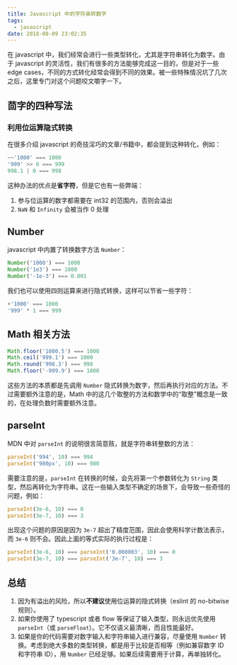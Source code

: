 ```yaml
---
title: Javascript 中的字符串转数字
tags:
  - javascript
date: 2018-08-09 23:02:35
---
```



在 javascript 中，我们经常会进行一些类型转化，尤其是字符串转化为数字。由于 javascript 的灵活性，我们有很多的方法能够完成这一目的，但是对于一些 edge cases，不同的方式转化经常会得到不同的效果。被一些特殊情况坑了几次之后，这里专门对这个问题咬文嚼字一下。

## 茴字的四种写法

### 利用位运算隐式转换

在很多介绍 javascript 的奇技淫巧的文章/书籍中，都会提到这种转化，例如：

```javascript
~~'1000' === 1000
'999' >> 0 === 999
998.1 | 0 === 998
```

这种办法的优点是**省字符**，但是它也有一些弊端：

1. 参与位运算的数字都需要在 int32 的范围内，否则会溢出
2. `NaN` 和 `Infinity` 会被当作 0 处理

## Number

javascript 中内置了转换数字方法 `Number`：

```javascript
Number('1000') === 1000
Number('1e3') === 1000
Number('-1e-3') === 0.001
```

我们也可以使用四则运算来进行隐式转换，这样可以节省一些字符：

```javascript
+'1000' === 1000
'999' * 1 === 999
```

## Math 相关方法

```javascript
Math.floor('1000.5') === 1000
Math.ceil('999.1') === 1000
Math.round('998.3') === 998
Math.floor('-999.9') === 1000
```

这些方法的本质都是先调用 `Number` 隐式转换为数字，然后再执行对应的方法。不过需要额外注意的是，Math 中的这几个取整的方法和数学中的“取整”概念是一致的，在处理负数时需要额外注意。

## parseInt

MDN 中对 `parseInt` 的说明很言简意赅，就是字符串转整数的方法：

```javascript
parseInt('994', 10) === 994
parseInt('980px', 10) === 980
```

需要注意的是，`parseInt` 在转换的时候，会先将第一个参数转化为 `String` 类型，然后再转化为字符串。这在一些输入类型不确定的场景下，会导致一些奇怪的问题，例如：

```javascript
parseInt(3e-6, 10) === 0
parseInt(3e-7, 10) === 3
```

出现这个问题的原因是因为 `3e-7` 超出了精度范围，因此会使用科学计数法表示，而 `3e-6` 则不会。因此上面的等式实际的执行过程是：

```javascript
parseInt(3e-6, 10) === parseInt('0.000003', 10) === 0
parseInt(3e-7, 10) === parseInt('3e-7', 10) === 3
```

## 总结

1. 因为有溢出的风险，所以**不建议**使用位运算的隐式转换（eslint 的 no-bitwise 规则）。
2. 如果你使用了 typescript 或者 flow 等保证了输入类型，则永远优先使用 `parseInt`（或 `parseFloat`）。它不仅语义最清晰，而且性能最好。
3. 如果是你的代码需要对数字输入和字符串输入进行兼容，尽量使用 `Number` 转换。考虑到绝大多数的类型转换，都是用于比较是否相等（例如兼容数字 ID 和字符串 ID），用 `Number` 已经足够。如果后续需要用于计算，再单独转化。
